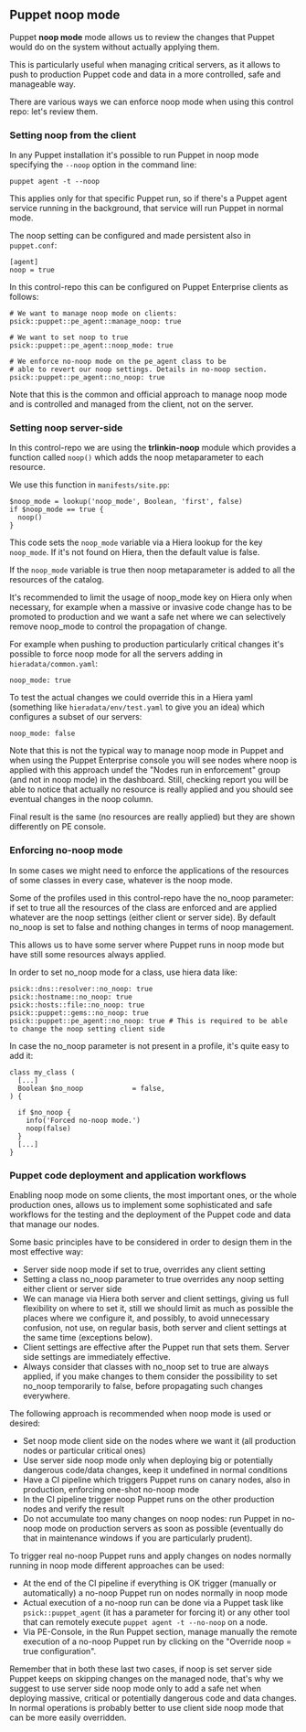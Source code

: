 ## Puppet noop mode

Puppet **noop mode** mode allows us to review the changes that Puppet would do on the system without actually applying them.

This is particularly useful when managing critical servers, as it allows to push to production Puppet code and data in a more controlled, safe and manageable way.

There are various ways we can enforce noop mode when using this control repo: let's review them.

### Setting noop from the client

In any Puppet installation it's possible to run Puppet in noop mode specifying the ```--noop``` option in the command line:

    puppet agent -t --noop

This applies only for that specific Puppet run, so if there's a Puppet agent service running in the background, that service will run Puppet in normal mode.

The noop setting can be configured and made persistent also in ```puppet.conf```:

    [agent]
    noop = true

In this control-repo this can be configured on Puppet Enterprise clients as follows:

    # We want to manage noop mode on clients:
    psick::puppet::pe_agent::manage_noop: true

    # We want to set noop to true
    psick::puppet::pe_agent::noop_mode: true

    # We enforce no-noop mode on the pe_agent class to be
    # able to revert our noop settings. Details in no-noop section.
    psick::puppet::pe_agent::no_noop: true

Note that this is the common and official approach to manage noop mode and is controlled and managed from the client, not on the server.

### Setting noop server-side

In this control-repo we are using the **trlinkin-noop** module which provides a function called ```noop()``` which adds the noop metaparameter to each resource.

We use this function in ```manifests/site.pp```:

    $noop_mode = lookup('noop_mode', Boolean, 'first', false)
    if $noop_mode == true {
      noop()
    }

This code sets the ```noop_mode``` variable via a Hiera lookup for the key ```noop_mode```. If it's not found on Hiera, then the default value is false.

If the ```noop_mode``` variable is true then noop metaparameter is added to all the resources of the catalog.

It's recommended to limit the usage of noop_mode key on Hiera only when necessary, for example when a massive or invasive code change has to be promoted to production and we want a safe net where we can selectively remove noop_mode to control the propagation of change.

For example when pushing to production particularly critical changes it's possible to force noop mode for all the servers adding in ```hieradata/common.yaml```:

    noop_mode: true

To test the actual changes we could override this in a Hiera yaml (something like ```hieradata/env/test.yaml``` to give you an idea) which configures a subset of our servers:

    noop_mode: false

Note that this is not the typical way to manage noop mode in Puppet and when using the Puppet Enterprise console you will see nodes where noop is applied with this approach undef the "Nodes run in enforcement" group (and not in noop mode) in the dashboard. Still, checking report you will be able to notice that actually no resource is really applied and you should see eventual changes in the noop column.

Final result is the same (no resources are really applied) but they are shown differently on PE console.


### Enforcing no-noop mode

In some cases we might need to enforce the applications of the resources of some classes in every case, whatever is the noop mode.

Some of the profiles used in this control-repo have the no_noop parameter: if set to true all the resources of the class are enforced and are applied whatever are the noop settings (either client or server side). By default no_noop is set to false and nothing changes in terms of noop management.

This allows us to have some server where Puppet runs in noop mode but have still some resources always applied.

In order to set no_noop mode for a class, use hiera data like:

    psick::dns::resolver::no_noop: true
    psick::hostname::no_noop: true
    psick::hosts::file::no_noop: true
    psick::puppet::gems::no_noop: true
    psick::puppet::pe_agent::no_noop: true # This is required to be able to change the noop setting client side

In case the no_noop parameter is not present in a profile, it's quite easy to add it:

    class my_class (
      [...]
      Boolean $no_noop            = false,
    ) {

      if $no_noop {
        info('Forced no-noop mode.')
        noop(false)
      }
      [...]
    }

### Puppet code deployment and application workflows

Enabling noop mode on some clients, the most important ones, or the whole production ones, allows us to implement some sophisticated and safe workflows for the testing and the deployment of the Puppet code and data that manage our nodes.

Some basic principles have to be considered in order to design them in the most effective way:

  - Server side noop mode if set to true, overrides any client setting
  - Setting a class no_noop parameter to true overrides any noop setting either client or server side
  - We can manage via Hiera both server and client settings, giving us full flexibility on where to set it, still we should limit as much as possible the places where we configure it, and possibly, to avoid unnecessary confusion, not use, on regular basis, both server and client settings at the same time (exceptions below).
  - Client settings are effective after the Puppet run that sets them. Server side settings are immediately effective.
  - Always consider that classes with no_noop set to true are always applied, if you make changes to them consider the possibility to set no_noop temporarily to false, before propagating such changes everywhere.

The following approach is recommended when noop mode is used or desired:

  - Set noop mode client side on the nodes where we want it (all production nodes or particular critical ones)
  - Use server side noop mode only when deploying big or potentially dangerous code/data changes, keep it undefined in normal conditions
  - Have a CI pipeline which triggers Puppet runs on canary nodes, also in production, enforcing one-shot no-noop mode
  - In the CI pipeline trigger noop Puppet runs on the other production nodes and verify the result
  - Do not accumulate too many changes on noop nodes: run Puppet in no-noop mode on production servers as soon as possible (eventually do that in maintenance windows if you are particularly prudent).

To trigger real no-noop Puppet runs and apply changes on nodes normally running in noop mode different approaches can be used:

  - At the end of the CI pipeline if everything is OK trigger (manually or automatically) a no-noop Puppet run on nodes normally in noop mode
  - Actual execution of a no-noop run can be done via a Puppet task like ```psick::puppet_agent``` (it has a parameter for forcing it) or any other tool that can remotely execute ```puppet agent -t --no-noop``` on a node.
  - Via PE-Console, in the Run Puppet section, manage manually the remote execution of a no-noop Puppet run by clicking on the "Override noop = true configuration".

Remember that in both these last two cases, if noop is set server side Puppet keeps on skipping changes on the managed node, that's why we suggest to use server side noop mode only to add a safe net when deploying massive, critical or potentially dangerous code and data changes.
In normal operations is probably better to use client side noop mode that can be more easily overridden.
